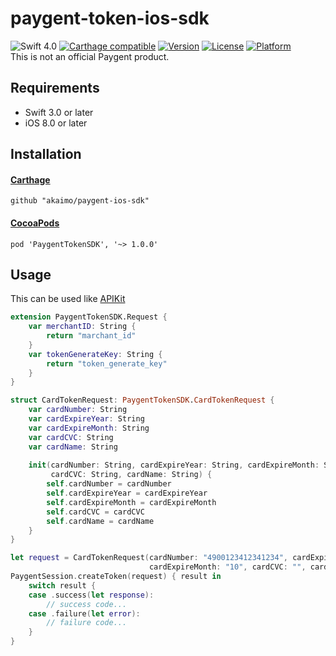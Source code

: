 # paygent-token-ios-sdk
![Swift 4.0](https://img.shields.io/badge/Swift-4.0-orange.svg)
[![Carthage compatible](https://img.shields.io/badge/Carthage-compatible-4BC51D.svg?style=flat)](https://github.com/Carthage/Carthage)
[![Version](https://img.shields.io/cocoapods/v/PaygentTokenSDK.svg?style=flat)](http://cocoapods.org/pods/PaygentTokenSDK)
[![License](https://img.shields.io/cocoapods/l/PaygentTokenSDK.svg?style=flat)](http://cocoapods.org/pods/PaygentTokenSDK)
[![Platform](https://img.shields.io/cocoapods/p/PaygentTokenSDK.svg?style=flat)](http://cocoapods.org/pods/PaygentTokenSDK)  
This is not an official Paygent product.  

## Requirements
- Swift 3.0 or later
- iOS 8.0 or later


## Installation
#### [Carthage](https://github.com/Carthage/Carthage)
```
github "akaimo/paygent-ios-sdk"
```

#### [CocoaPods](https://github.com/cocoapods/cocoapods)
```
pod 'PaygentTokenSDK', '~> 1.0.0'
```

## Usage
This can be used like [APIKit](https://github.com/ishkawa/APIKit)
```swift
extension PaygentTokenSDK.Request {
    var merchantID: String {
        return "marchant_id"
    }
    var tokenGenerateKey: String {
        return "token_generate_key"
    }
}

struct CardTokenRequest: PaygentTokenSDK.CardTokenRequest {
    var cardNumber: String
    var cardExpireYear: String
    var cardExpireMonth: String
    var cardCVC: String
    var cardName: String
    
    init(cardNumber: String, cardExpireYear: String, cardExpireMonth: String,
         cardCVC: String, cardName: String) {
        self.cardNumber = cardNumber
        self.cardExpireYear = cardExpireYear
        self.cardExpireMonth = cardExpireMonth
        self.cardCVC = cardCVC
        self.cardName = cardName
    }
}

let request = CardTokenRequest(cardNumber: "4900123412341234", cardExpireYear: "19",
                               cardExpireMonth: "10", cardCVC: "", cardName: "")
PaygentSession.createToken(request) { result in
    switch result {
    case .success(let response):
        // success code...
    case .failure(let error):
        // failure code...
    }
}
```
